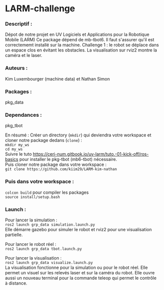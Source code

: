 # LARM-challenge

### Descriptif :
Dépot de notre projet en UV Logiciels et Applications pour la Robotique Mobile (LARM)
Ce package dépend de mb-tbot6. Il faut s'assurer qu'il est correctememt installé sur la machine.
Challenge 1 : le robot se déplace dans un espace clos en évitant les obstacles. La visualisation sur rviz2 montre la caméra et le laser.

### Auteurs :
Kim Luxembourger (machine data) et Nathan Simon

### Packages :
pkg_data

### Dependances :
pkg_tbot  
  
En résumé : Créer un directory (`mkdir`) qui deviendra votre workspace et cloner notre package dedans (`clone`) :  
`mkdir my_ws`  
`cd my_ws`  
Suivre le tuto https://ceri-num.gitbook.io/uv-larm/tuto.-01-kick-off/ros-basics pour installer le pkg-tbot (mb6-tbot) nécessaire.  
Puis cloner notre package dans votre workspace :  
`git clone https://github.com/kiim29/LARM-kim-nathan`  

### Puis dans votre workspace :
`colcon build`  pour compiler les packages  
`source install/setup.bash`

### Launch :
Pour lancer la simulation :  
`ros2 launch grp_data simulation.launch.py`  
Elle démarre gazebo pour simuler le robot et rviz2 pour une visualisation partielle.  
  
Pour lancer le robot réel :  
`ros2 launch grp_data tbot.launch.py`  
  
Pour lancer la visualisation :  
`ros2 launch grp_data visualize.launch.py`  
La visualisation fonctionne pour la simulation ou pour le robot réel. Elle permet un visuel sur les relevés laser et sur la caméra du robot. Elle ouvre aussi un nouveau terminal pour la commande teleop qui permet le contrôle à distance.  